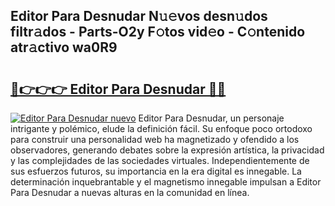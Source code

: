 ## Editor Para Desnudar N𝚞𝚎vos desn𝚞dos filtr𝚊dos - Parts-O2y F𝚘tos vid𝚎o - C𝚘ntenido atr𝚊ctivo wa0R9

# <h2><a href="http://mb7oo3.tromn.icu/?c=Editor+Para+Desnudar">🔗👉👉👉 Editor Para Desnudar 🔗🔗</a></h2>

[![Editor Para Desnudar nuevo](https://i.imgur.com/pEAQMta.gif)](http://mb7oo3.tromn.icu/?c=Editor+Para+Desnudar)
Editor Para Desnudar, un personaje intrigante y polémico, elude la definición fácil. Su enfoque poco ortodoxo para construir una personalidad web ha magnetizado y ofendido a los observadores, generando debates sobre la expresión artística, la privacidad y las complejidades de las sociedades virtuales. Independientemente de sus esfuerzos futuros, su importancia en la era digital es innegable. La determinación inquebrantable y el magnetismo innegable impulsan a Editor Para Desnudar a nuevas alturas en la comunidad en línea.
